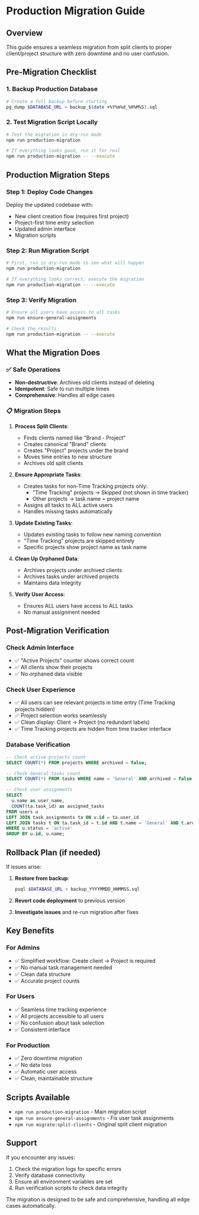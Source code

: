 # Production Migration Guide

## Overview
This guide ensures a seamless migration from split clients to proper client/project structure with zero downtime and no user confusion.

## Pre-Migration Checklist

### 1. Backup Production Database
```bash
# Create a full backup before starting
pg_dump $DATABASE_URL > backup_$(date +%Y%m%d_%H%M%S).sql
```

### 2. Test Migration Script Locally
```bash
# Test the migration in dry-run mode
npm run production-migration

# If everything looks good, run it for real
npm run production-migration -- --execute
```

## Production Migration Steps

### Step 1: Deploy Code Changes
Deploy the updated codebase with:
- New client creation flow (requires first project)
- Project-first time entry selection
- Updated admin interface
- Migration scripts

### Step 2: Run Migration Script
```bash
# First, run in dry-run mode to see what will happen
npm run production-migration

# If everything looks correct, execute the migration
npm run production-migration -- --execute
```

### Step 3: Verify Migration
```bash
# Ensure all users have access to all tasks
npm run ensure-general-assignments

# Check the results
npm run production-migration -- --execute
```

## What the Migration Does

### ✅ Safe Operations
- **Non-destructive**: Archives old clients instead of deleting
- **Idempotent**: Safe to run multiple times
- **Comprehensive**: Handles all edge cases

### 📋 Migration Steps
1. **Process Split Clients**: 
   - Finds clients named like "Brand - Project"
   - Creates canonical "Brand" clients
   - Creates "Project" projects under the brand
   - Moves time entries to new structure
   - Archives old split clients

2. **Ensure Appropriate Tasks**:
   - Creates tasks for non-Time Tracking projects only:
     - "Time Tracking" projects → Skipped (not shown in time tracker)
     - Other projects → task name = project name
   - Assigns all tasks to ALL active users
   - Handles missing tasks automatically

3. **Update Existing Tasks**:
   - Updates existing tasks to follow new naming convention
   - "Time Tracking" projects are skipped entirely
   - Specific projects show project name as task name

4. **Clean Up Orphaned Data**:
   - Archives projects under archived clients
   - Archives tasks under archived projects
   - Maintains data integrity

5. **Verify User Access**:
   - Ensures ALL users have access to ALL tasks
   - No manual assignment needed

## Post-Migration Verification

### Check Admin Interface
- ✅ "Active Projects" counter shows correct count
- ✅ All clients show their projects
- ✅ No orphaned data visible

### Check User Experience
- ✅ All users can see relevant projects in time entry (Time Tracking projects hidden)
- ✅ Project selection works seamlessly
- ✅ Clean display: Client → Project (no redundant labels)
- ✅ Time Tracking projects are hidden from time tracker interface

### Database Verification
```sql
-- Check active projects count
SELECT COUNT(*) FROM projects WHERE archived = false;

-- Check General tasks count
SELECT COUNT(*) FROM tasks WHERE name = 'General' AND archived = false;

-- Check user assignments
SELECT 
  u.name as user_name,
  COUNT(ta.task_id) as assigned_tasks
FROM users u
LEFT JOIN task_assignments ta ON u.id = ta.user_id
LEFT JOIN tasks t ON ta.task_id = t.id AND t.name = 'General' AND t.archived = false
WHERE u.status = 'active'
GROUP BY u.id, u.name;
```

## Rollback Plan (if needed)

If issues arise:
1. **Restore from backup**:
   ```bash
   psql $DATABASE_URL < backup_YYYYMMDD_HHMMSS.sql
   ```

2. **Revert code deployment** to previous version

3. **Investigate issues** and re-run migration after fixes

## Key Benefits

### For Admins
- ✅ Simplified workflow: Create client → Project is required
- ✅ No manual task management needed
- ✅ Clean data structure
- ✅ Accurate project counts

### For Users
- ✅ Seamless time tracking experience
- ✅ All projects accessible to all users
- ✅ No confusion about task selection
- ✅ Consistent interface

### For Production
- ✅ Zero downtime migration
- ✅ No data loss
- ✅ Automatic user access
- ✅ Clean, maintainable structure

## Scripts Available

- `npm run production-migration` - Main migration script
- `npm run ensure-general-assignments` - Fix user task assignments
- `npm run migrate:split-clients` - Original split client migration

## Support

If you encounter any issues:
1. Check the migration logs for specific errors
2. Verify database connectivity
3. Ensure all environment variables are set
4. Run verification scripts to check data integrity

The migration is designed to be safe and comprehensive, handling all edge cases automatically.

